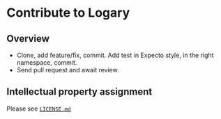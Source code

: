 # Contribute to Logary

## Overview

 - Clone, add feature/fix, commit. Add test in Expecto style, in the right namespace, commit.
 - Send pull request and await review.

## Intellectual property assignment

Please see [`LICENSE.md`](./LICENCE.md)
